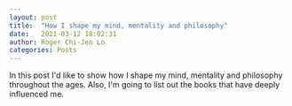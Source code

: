 ```yaml
---
layout: post
title:  "How I shape my mind, mentality and philosophy"
date:   2021-03-12 18:02:31
author: Roger Chi-Jen Lo
categories: Posts
---
```


In this post I'd like to show how I shape my mind, mentality and philosophy throughout the ages. Also, I'm going to list out the books that have deeply influenced me.
